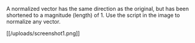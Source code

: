A normalized vector has the same direction as the original, but has been shortened to a magnitude (length) of 1. Use the script in the image to normalize any vector.

[[/uploads/screenshot1.png]]